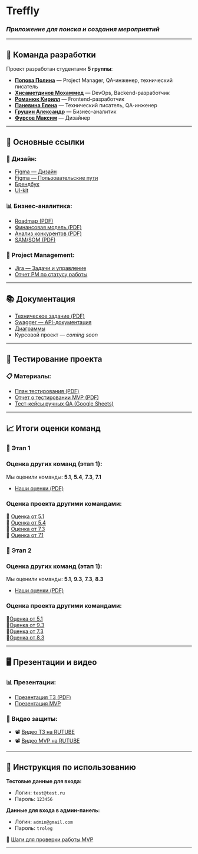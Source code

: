 # Treffly  
### *Приложение для поиска и создания мероприятий*

---

## 👥 Команда разработки

Проект разработан студентами **5 группы**:

- [**Попова Полина**](https://github.com/aksi-w) — Project Manager, QA-инженер, технический писатель  
- [**Хисаметдинов Мохаммед**](https://github.com/m1ll3r1337) — DevOps, Backend-разработчик  
- [**Романюк Кирилл**](https://github.com/Goddo-ro) — Frontend-разработчик  
- [**Паневина Елена**](https://github.com/lpanevinaa) — Технический писатель, QA-инженер  
- [**Грушин Александр**](https://github.com/AlexanderGrushin) — Бизнес-аналитик  
- [**Фурсов Максим**](https://github.com/n0l1t) — Дизайнер  

---

## 📎 Основные ссылки

### 📱 Дизайн:

- [Figma — Дизайн](https://www.figma.com/design/VI0b0Bb5HUwBAaYRa75ZLN/Treffly-Design?node-id=0-1&p=f&t=8vVMUfeD4KoCMWQW-0)  
- [Figma — Пользовательские пути](https://www.figma.com/board/yQYBPuryMVMwBe3qRSLAXl/Untitled?node-id=0-1)  
- [Брендбук](https://www.figma.com/design/VI0b0Bb5HUwBAaYRa75ZLN/Treffly-Design?node-id=748-3228&p=f&t=hLZsMtqvSsQ1kkSJ-0)  
- [UI-kit](https://www.figma.com/design/VI0b0Bb5HUwBAaYRa75ZLN/Treffly-Design?node-id=293-860&p=f&t=8vVMUfeD4KoCMWQW-0)

### 📊 Бизнес-аналитика:

- [Roadmap (PDF)](https://github.com/TrefflyTeam/documentation/blob/main/business%20analytics/TrefflyRoadmap.pdf)  
- [Финансовая модель (PDF)](https://github.com/TrefflyTeam/documentation/blob/main/business%20analytics/Финансовая%20Модель.pdf)  
- [Анализ конкурентов (PDF)](https://github.com/TrefflyTeam/documentation/blob/main/business%20analytics/Анализ%20конкурентов.pdf)  
- [SAM/SOM (PDF)](https://github.com/TrefflyTeam/documentation/blob/main/business%20analytics/SAM_SOM.pdf)

### 📁 Project Management:

- [Jira — Задачи и управление](https://id.atlassian.com/invite/p/jira-software?id=egUlEUumToGTN40A9j79iQ)  
- [Отчет PM по статусу работы](https://docs.google.com/document/d/1PHurUxTRRy40FrSy-0-v7DN3K_pPbr3Raw3WG-_-JSE/edit?usp=sharing)

---

## 📚 Документация

- [Техническое задание (PDF)](https://github.com/TrefflyTeam/documentation/blob/main/technical%20specification/Техническое%20задание.pdf)  
- [Swagger — API-документация](https://trefflyteam.github.io/backend/)  
- [Диаграммы](https://github.com/TrefflyTeam/documentation/tree/main/diagrams)  
- Курсовой проект — *coming soon*

---

## 🧪 Тестирование проекта 

### 📋 Материалы:

- [План тестирования (PDF)](https://github.com/TrefflyTeam/documentation/blob/main/testing/%D0%A2%D0%B5%D1%81%D1%82%D0%B8%D1%80%D0%BE%D0%B2%D0%B0%D0%BD%D0%B8%D0%B5%20%D0%BF%D1%80%D0%B8%D0%BB%D0%BE%D0%B6%D0%B5%D0%BD%D0%B8%D1%8F%20Treffly.pdf)  
- [Отчет о тестировании MVP (PDF)](https://github.com/TrefflyTeam/documentation/blob/main/testing/%D0%9E%D1%82%D1%87%D0%B5%D1%82%20%D1%82%D0%B5%D1%81%D1%82%D0%B8%D1%80%D0%BE%D0%B2%D0%B0%D0%BD%D0%B8%D1%8F.pdf)
- [Тест-кейсы ручных QA (Google Sheets)](https://docs.google.com/spreadsheets/d/1e8xFmVKIN5wnw6jL_gP1S7asH0imSnEqFnSrKxfe1zo/edit?usp=sharing)

---

## 📈 Итоги оценки команд
### 📌 Этап 1 

### Оценка других команд (этап 1):

Мы оценили команды: **5.1**, **5.4**, **7.3**, **7.1**  
- [Наши оценки (PDF)](https://github.com/TrefflyTeam/documentation/blob/main/%D0%A0%D0%B5%D0%B7%D1%83%D0%BB%D1%8C%D1%82%D0%B0%D1%82%D1%8B%20%D0%BE%D1%86%D0%B5%D0%BD%D0%B8%D0%B2%D0%B0%D0%BD%D0%B8%D1%8F%20%D0%BE%D1%82%20%D0%BA%D0%BE%D0%BC%D0%B0%D0%BD%D0%B4%D1%8B%205.3.pdf)

### Оценка проекта другими командами:

🔹 [Оценка от 5.1](https://github.com/capti/Cardly/blob/main/Documentation/%D0%A4%D0%B8%D0%B4%D0%B1%D1%8D%D0%BA.pdf)  
🔹 [Оценка от 5.4](https://github.com/TP-Jobsy/jobsy-docs/blob/main/%D0%A7%D0%B5%D0%BA%D0%BB%D0%B8%D1%81%D1%82%201%20%D1%8D%D1%82%D0%B0%D0%BF.pdf)  
🔹 [Оценка от 7.3](https://github.com/Vlad-gw/task-planner-app/blob/main/documentation/Punctualis%20%D0%A7%D0%B5%D0%BA%D0%BB%D0%B8%D1%81%D1%82%201.pdf)  
🔹 [Оценка от 7.1](https://github.com/TP-RENTPLACE/RENTPLACE/blob/main/%D0%94%D0%BE%D0%BA%D1%83%D0%BC%D0%B5%D0%BD%D1%82%D0%B0%D1%86%D0%B8%D1%8F/%D0%A7%D0%B5%D0%BA-%D0%BB%D0%B8%D1%81%D1%82%201%20%D1%8D%D1%82%D0%B0%D0%BF.pdf)

### 📌 Этап 2 
### Оценка других команд (этап 1):

Мы оценили команды: **5.1**, **9.3**, **7.3**, **8.3**  
- [Наши оценки (PDF)](https://github.com/TrefflyTeam/documentation/blob/main/2%20%D1%8D%D1%82%D0%B0%D0%BF%20%D0%BF%D1%80%D0%BE%D0%B2%D0%B5%D1%80%D0%BA%D0%B8%20%D0%BE%D1%82%205.3.pdf)

### Оценка проекта другими командами:

🔹[Оценка от 5.1](https://github.com/capti/Cardly/blob/main/Documentation/%D0%A7%D0%B5%D0%BA%D0%BB%D0%B8%D1%81%D1%82%202%20%D1%8D%D1%82%D0%B0%D0%BF.pdf)  
🔹[Оценка от 9.3](https://github.com/slash0t/travel-planner/blob/main/documentation/%D0%A7%D0%B5%D0%BA%D0%BB%D0%B8%D1%81%D1%82%20%D0%BE%D1%86%D0%B5%D0%BD%D0%B8%D0%B2%D0%B0%D0%BD%D0%B8%D1%8F%202.pdf)  
🔹[Оценка от 7.3](https://github.com/Vlad-gw/task-planner-app/blob/main/documentation/%D0%A2%D0%9F%20%D0%A7%D0%B5%D0%BA%D0%BB%D0%B8%D1%81%D1%82%202%20%D1%8D%D1%82%D0%B0%D0%BF.pdf)  
🔹[Оценка от 8.3](https://gitlab.com/rlwd/main/-/blob/main/%D0%B4%D0%BE%D0%BA%D1%83%D0%BC%D0%B5%D0%BD%D1%82%D1%8B/%D0%A7%D0%B5%D0%BA%D0%BB%D0%B8%D1%81%D1%82%202%20%D1%8D%D1%82%D0%B0%D0%BF.pdf?ref_type=heads)

---

## 🖥️ Презентации и видео

### 📊 Презентации:

- [Презентация ТЗ (PDF)](https://github.com/TrefflyTeam/documentation/blob/main/technical%20specification/%D0%9F%D1%80%D0%B5%D0%B7%D0%B5%D0%BD%D1%82%D0%B0%D1%86%D0%B8%D1%8F%20%D1%82%D0%B5%D1%85%D0%BD%D0%B8%D1%87%D0%B5%D1%81%D0%BA%D0%BE%D0%B3%D0%BE%20%D0%B7%D0%B0%D0%B4%D0%B0%D0%BD%D0%B8%D1%8F.pdf)  
- [Презентация MVP](https://github.com/TrefflyTeam/documentation/tree/main/mvp)

### 🎥 Видео защиты:

- 📽 [Видео ТЗ на RUTUBE](https://rutube.ru/video/0e4519c7c98fea92060a34811d71f328/)  
- 📽 [Видео MVP на RUTUBE](https://rutube.ru/video/132aec1d247b6784fda1e7b52e103f89/)

---
## 📖 Инструкция по использованию

**Тестовые данные для входа:**

- Логин: `test@test.ru`  
- Пароль: `123456`

**Данные для входа в админ-панель:**
- Логин: `admin@gmail.com`  
- Пароль: `troleg`

📄 [Шаги для проверки работы MVP](https://docs.google.com/document/d/1QITDOBfmBMsHwE2z-mQqgxBthdkyMOsrP8gohnDjyHg/edit?tab=t.0)

---

